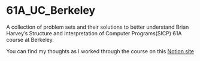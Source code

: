 # 61A_UC_Berkeley

A collection of problem sets and their solutions to better understand Brian Harvey’s Structure and Interpretation of Computer Programs(SICP) 61A course at Berkeley.

You can find my thoughts as I worked through the course on this [Notion site](https://adrianmurage.notion.site/Programming-08665edd9a154d37bd8b88c10a1796f3)
